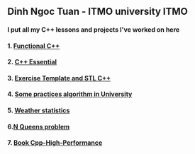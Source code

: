 ## Dinh Ngoc Tuan - ITMO university ITMO
#### I put all my C++ lessons and projects I've worked on here

#### 1. [Functional C++](https://github.com/denotevn/Excerise-C-plus-plus-/tree/master/Ex_Files_Functional_C_Plus_Plus/practice)

#### 2. [C++ Essential](https://github.com/denotevn/Excerise-C-plus-plus-/tree/master/Exercise%20Files_C%2B%2B%20Essential)


#### 3. [Exercise Template and STL C++](https://github.com/denotevn/Excerise-C-plus-plus-/tree/master/Exercise%20Template%20and%20STL%20C%2B%2B/someCodePractice)

#### 4. [Some practices algorithm in University](https://github.com/denotevn/Excerise-C-plus-plus-/tree/master/Algorithm_Years_2)

#### 5. [Weather statistics](https://github.com/denotevn/Weather-Statistics)

#### 6.[N Queens problem](https://github.com/denotevn/N_Queens)

#### 7. [Book Cpp-High-Performance](https://github.com/denotevn/Cpp-High-Performance) 


